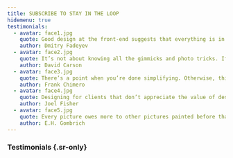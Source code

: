 ```yaml
---
title: SUBSCRIBE TO STAY IN THE LOOP
hidemenu: true
testimonials:
  - avatar: face1.jpg
    quote: Good design at the front-end suggests that everything is in order at the back-end, whether or not that is the case.
    author: Dmitry Fadeyev
  - avatar: face2.jpg
    quote: It’s not about knowing all the gimmicks and photo tricks. If you haven’t got the eye, no program will give it to you.
    author: David Carson
  - avatar: face3.jpg
    quote: There’s a point when you’re done simplifying. Otherwise, things get really complicated.
    author: Frank Chimero     
  - avatar: face4.jpg
    quote: Designing for clients that don’t appreciate the value of design is like buying new tires for a rental car.
    author: Joel Fisher  
  - avatar: face5.jpg
    quote: Every picture owes more to other pictures painted before than it owes to nature.
    author: E.H. Gombrich  
---
```

### Testimonials {.sr-only}
